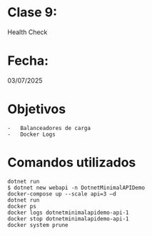 # Clase 9: 
Health Check

# Fecha: 
03/07/2025

# Objetivos
    
    -   Balanceadores de carga
    -   Docker Logs
    
# Comandos utilizados
    dotnet run 
    $ dotnet new webapi -n DotnetMinimalAPIDemo 
    docker-compose up --scale api=3 –d 
    dotnet run 
    docker ps 
    docker logs dotnetminimalapidemo-api-1 
    docker stop dotnetminimalapidemo-api-1 
    docker system prune 
    